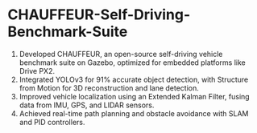 # CHAUFFEUR-Self-Driving-Benchmark-Suite
1. Developed CHAUFFEUR, an open-source self-driving vehicle benchmark suite on Gazebo, optimized for embedded platforms like Drive PX2.
2. Integrated YOLOv3 for 91% accurate object detection, with Structure from Motion for 3D reconstruction and lane detection.
3. Improved vehicle localization using an Extended Kalman Filter, fusing data from IMU, GPS, and LIDAR sensors.
4. Achieved real-time path planning and obstacle avoidance with SLAM and PID controllers.
